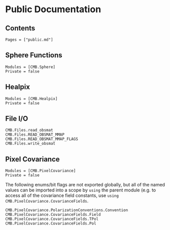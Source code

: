# Public Documentation

## Contents
```@contents
Pages = ["public.md"]
```

## Sphere Functions
```@autodocs
Modules = [CMB.Sphere]
Private = false
```

## Healpix
```@autodocs
Modules = [CMB.Healpix]
Private = false
```

## File I/O
```@docs
CMB.Files.read_obsmat
CMB.Files.READ_OBSMAT_MMAP
CMB.Files.READ_OBSMAT_MMAP_FLAGS
CMB.Files.write_obsmat
```

## Pixel Covariance
```@autodocs
Modules = [CMB.PixelCovariance]
Private = false
```

The following enums/bit flags are not exported globally, but all of the named values can
be imported into a scope by `using` the parent module (e.g. to access all of the
covariance field constants, use `using CMB.PixelCovariance.CovarianceFields`.

```@docs
CMB.PixelCovariance.PolarizationConventions.Convention
CMB.PixelCovariance.CovarianceFields.Field
CMB.PixelCovariance.CovarianceFields.TPol
CMB.PixelCovariance.CovarianceFields.Pol
```
